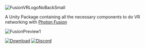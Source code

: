 ![FusionVRLogoNoBackSmall](https://github.com/fchb1239/FusionVR/assets/29258204/48221303-cec0-47b9-bc0e-d129bba3dbcc)

A Unity Package containing all the necessary components to do VR networking with [Photon Fusion](https://www.photonengine.com/fusion)

![FusionPreview1](https://github.com/fchb1239/FusionVR/assets/29258204/dd51f353-cbea-4947-896f-da7525317d4f)

[![Download](https://img.shields.io/badge/Download-blue.svg)](https://glosbe.com/en/en/SoonTM)
[![Discord](https://img.shields.io/badge/Discord-blue.svg)](https://discord.gg/rRvnU846Bf)
